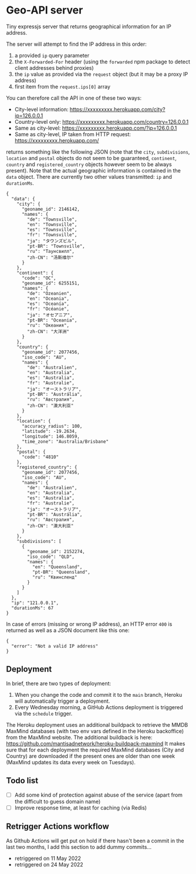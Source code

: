 # Geo-API server

Tiny expressjs server that returns geographical information for an IP address.

The server will attempt to find the IP address in this order:

1. a provided `ip` query parameter
2. the `X-Forwarded-For` header (using the `forwarded` npm package to detect client addresses behind proxies)
3. the `ip` value as provided via the `request` object (but it may be a proxy IP address)
4. first item from the `request.ips[0]` array

You can therefore call the API in one of these two ways:

- City-level information: https://xxxxxxxxx.herokuapp.com/city?ip=126.0.0.1
- Country-level only: https://xxxxxxxxx.herokuapp.com/country=126.0.0.1
- Same as city-level: https://xxxxxxxxx.herokuapp.com/?ip=126.0.0.1
- Same as city-level, IP taken from HTTP request: https://xxxxxxxxx.herokuapp.com/

returns something like the following JSON (note that the `city`, `subdivisions`, `location` and `postal` objects do not seem to be guaranteed, `continent`, `country` and `registered_country` objects however seem to be always present). Note that the actual geographic information is contained in the `data` object. There are currently two other values transmitted: `ip` and `durationMs`.

```
{
  "data": {
    "city": {
      "geoname_id": 2146142,
      "names": {
        "de": "Townsville",
        "en": "Townsville",
        "es": "Townsville",
        "fr": "Townsville",
        "ja": "タウンズビル",
        "pt-BR": "Townsville",
        "ru": "Таунсвилл",
        "zh-CN": "汤斯维尔"
      }
    },
    "continent": {
      "code": "OC",
      "geoname_id": 6255151,
      "names": {
        "de": "Ozeanien",
        "en": "Oceania",
        "es": "Oceanía",
        "fr": "Océanie",
        "ja": "オセアニア",
        "pt-BR": "Oceania",
        "ru": "Океания",
        "zh-CN": "大洋洲"
      }
    },
    "country": {
      "geoname_id": 2077456,
      "iso_code": "AU",
      "names": {
        "de": "Australien",
        "en": "Australia",
        "es": "Australia",
        "fr": "Australie",
        "ja": "オーストラリア",
        "pt-BR": "Austrália",
        "ru": "Австралия",
        "zh-CN": "澳大利亚"
      }
    },
    "location": {
      "accuracy_radius": 100,
      "latitude": -19.2634,
      "longitude": 146.8059,
      "time_zone": "Australia/Brisbane"
    },
    "postal": {
      "code": "4810"
    },
    "registered_country": {
      "geoname_id": 2077456,
      "iso_code": "AU",
      "names": {
        "de": "Australien",
        "en": "Australia",
        "es": "Australia",
        "fr": "Australie",
        "ja": "オーストラリア",
        "pt-BR": "Austrália",
        "ru": "Австралия",
        "zh-CN": "澳大利亚"
      }
    },
    "subdivisions": [
      {
        "geoname_id": 2152274,
        "iso_code": "QLD",
        "names": {
          "en": "Queensland",
          "pt-BR": "Queensland",
          "ru": "Квинсленд"
        }
      }
    ]
  },
  "ip": "121.0.0.1",
  "durationMs": 67
}
```

In case of errors (missing or wrong IP address), an HTTP error `400` is returned as well as a JSON document like this one:

```
{
  "error": "Not a valid IP address"
}
```

## Deployment

In brief, there are two types of deployment:
1. When you change the code and commit it to the `main` branch, Heroku will automatically trigger a deployment.
2. Every Wednesday morning, a GitHub Actions deployment is triggered via the `schedule` trigger.

The Heroku deployment uses an additional buildpack to retrieve the MMDB MaxMind databases (with two env vars defined in the Heroku backoffice) from the MaxMind website. The additional buildback is here: https://github.com/mantisadnetwork/heroku-buildpack-maxmind It makes sure that for each deployment the required MaxMind databases (City and Country) are downloaded if the present ones are older than one week (MaxMind updates its data every week on Tuesdays).

## Todo list

- [ ] Add some kind of protection against abuse of the service (apart from the difficult to guess domain name)
- [ ] Improve response time, at least for caching (via Redis)

## Retrigger Actions workflow

As Github Actions will get put on hold if there hasn't been a commit in the last two months, I add this section to add dummy commits...

* retriggered on 11 May 2022
* retriggered on 24 May 2022
